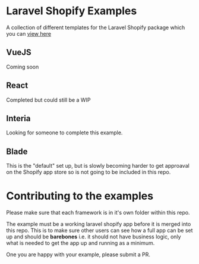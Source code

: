 # Laravel Shopify Examples
A collection of different templates for the Laravel Shopify package which you can [view here](https://github.com/Kyon147/laravel-shopify)

## VueJS

Coming soon

## React

Completed but could still be a WIP

## Interia

Looking for someone to complete this example.

## Blade
This is the "default" set up, but is slowly becoming harder to get approaval on the Shopify app store so is not going to be included in this repo. 

# Contributing to the examples

Please make sure that each framework is in it's own folder within this repo.

The example must be a working laravel shopify app before it is merged into this repo. This is to make sure other users can see how a full app can be set up and should be **barebones** i.e. it should not have business logic, only what is needed to get the app up and running as a minimum.

One you are happy with your example, please submit a PR.
